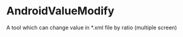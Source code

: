 AndroidValueModify
==================

A tool which can change value in *.xml file by ratio (multiple screen)

